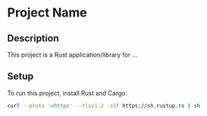 # Project Name

## Description
This project is a Rust application/library for ...

## Setup
To run this project, install Rust and Cargo:

```bash
curl --proto '=https' --tlsv1.2 -sSf https://sh.rustup.rs | sh
